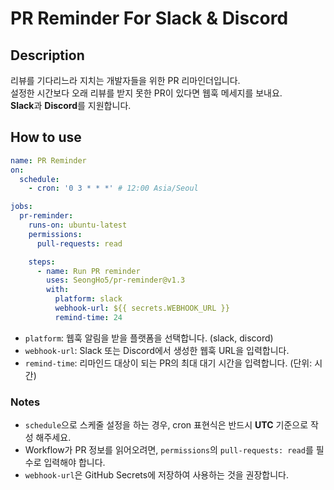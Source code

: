 # PR Reminder For Slack & Discord

## Description
리뷰를 기다리느라 지치는 개발자들을 위한 PR 리마인더입니다.
<br>
설정한 시간보다 오래 리뷰를 받지 못한 PR이 있다면 웹훅 메세지를 보내요.
<br>
**Slack**과 **Discord**를 지원합니다.

## How to use
```yaml
name: PR Reminder
on:
  schedule:
    - cron: '0 3 * * *' # 12:00 Asia/Seoul

jobs:
  pr-reminder:
    runs-on: ubuntu-latest
    permissions:
      pull-requests: read

    steps:
      - name: Run PR reminder
        uses: SeongHo5/pr-reminder@v1.3
        with:
          platform: slack
          webhook-url: ${{ secrets.WEBHOOK_URL }}
          remind-time: 24
```
- `platform`: 웹훅 알림을 받을 플랫폼을 선택합니다. (slack, discord)
- `webhook-url`: Slack 또는 Discord에서 생성한 웹훅 URL을 입력합니다.
- `remind-time`: 리마인드 대상이 되는 PR의 최대 대기 시간을 입력합니다. (단위: 시간)

### Notes
- `schedule`으로 스케줄 설정을 하는 경우, cron 표현식은 반드시 **UTC** 기준으로 작성 해주세요.
- Workflow가 PR 정보를 읽어오려면, `permissions`의 `pull-requests: read`를 필수로 입력해야 합니다. 
- `webhook-url`은 GitHub Secrets에 저장하여 사용하는 것을 권장합니다.
